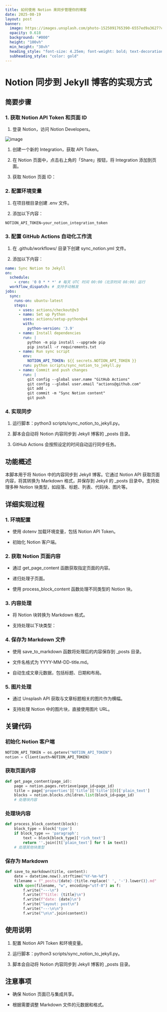 ```yaml
---
title: 如何使用 Notion 来同步管理你的博客
date: 2025-08-19
layout: post
banner:
  image: https://images.unsplash.com/photo-1525091765390-6557ed9a3627?crop=entropy&cs=tinysrgb&fit=max&fm=jpg&ixid=M3w2OTIwMzJ8MHwxfHJhbmRvbXx8fHx8fHx8fDE3NTU2MDc0MzR8&ixlib=rb-4.1.0&q=80&w=1080
  opacity: 0.618
  background: "#000"
  height: "100vh"
  min_height: "38vh"
  heading_style: "font-size: 4.25em; font-weight: bold; text-decoration: underline"
  subheading_style: "color: gold"
---
```


# Notion 同步到 Jekyll 博客的实现方式

## 简要步骤

### 1. 获取 Notion API Token 和页面 ID

1. 登录 Notion，访问 Notion Developers。

![image](https://prod-files-secure.s3.us-west-2.amazonaws.com/a7a0cc5a-89b9-4cda-8686-1fba0ca52f40/d19c1afe-dea5-4312-9333-786b0ba83054/image.png?X-Amz-Algorithm=AWS4-HMAC-SHA256&X-Amz-Content-Sha256=UNSIGNED-PAYLOAD&X-Amz-Credential=ASIAZI2LB4664UDSUK6R%2F20250819%2Fus-west-2%2Fs3%2Faws4_request&X-Amz-Date=20250819T124354Z&X-Amz-Expires=3600&X-Amz-Security-Token=IQoJb3JpZ2luX2VjEHQaCXVzLXdlc3QtMiJGMEQCIDy%2FN0zYiLM2Suc3C5U0i6dBdQSkdJXwfeFc39onJ3xVAiArnwVFnVn%2BKLr5Louz%2BT2f8UkcCLpHez4Ndy8RQTYVfCqIBAi9%2F%2F%2F%2F%2F%2F%2F%2F%2F%2F8BEAAaDDYzNzQyMzE4MzgwNSIMSjqrMXC4MXKwMgceKtwDrED773sWwFGwTf2IgmZYqnzO6uVRI3dlyxuRHK6HKfo5kMN42uMbBw5f1IQAj%2Bb4bNy8sASOUbwxyd3nM81f6xFHVmbUgAPcIZlxX%2BPajKWvrg2N%2FPRzss6rvG1qQ6CWd12YXhkR%2FNuEarSeBsJrAFCNLc2Whnj%2BEMq5ci0c2FcwRuUK6CTwlo9B54Bgnx0%2B2pTwnM8Lp7ApUa1BqkFGB6pjCEJBz%2Fc4NaVXb3joqW4nkEKExfhzLk4hR1KTH6O%2B4zKF1PzE2aIu12r0vyfwlYWc8wTOKdUvEI4ivanzmRV%2FPBy%2F8mgZmqVkn3EuoGJY0U73Db8ZpntXcVDSzEiymyFrSlbwnuOcSu0%2BV22s95PtUZ7xN5fSf%2BtXl0aOLNcaxyybzGQbYcHdiZPgwF0cvg1Mkah8idclXnWwLsj7rxsvBHDNuj2085UPq%2BcSBKJsPZokZFskIWi%2Bokdp8I81Uyl1qsIgSbVkFM9OApCRTwdJ%2BT370Jp2Nr%2BD1Yd%2FCRBskfHFQStNL6B5usVlQWUwGfYORhXc0PNwmyf7v%2BvEQG2vDEnKLT1H5%2FwQWfU2HVYke3jk2nO2w%2B6R%2FJd1cpRQFF6tWbZGfpIOED3rh%2BCFB9j5L33WUDwbM9LRMgIwlMCRxQY6pgEMlMC8%2FLfspq0UGGp26a9LMNNymaOzJIxXCzZoTug%2Bkd18KDLgpH9z0WizeKRuOqhcegI%2BL6yWCYPCxlYyctHWUrjiBS24If%2Fc3dt9iA0v0OAf9NFJ%2FJYXYz3JSBLcukAO9t1ZUcoUHYyXsebG0FaWWKE9k8VEIsBYYeltwOPpSqn3rd9KV1zbhBAzGRhKuY4YAlO8tQPg2HjvPZQhbp4Z%2BY6gCpMG&X-Amz-Signature=f5c6d2253a0f7b6f1f33e037e2222b6e18721de795bafba923efd2db2261046f&X-Amz-SignedHeaders=host&x-amz-checksum-mode=ENABLED&x-id=GetObject)

1. 创建一个新的 Integration，获取 API Token。

1. 在 Notion 页面中，点击右上角的「Share」按钮，将 Integration 添加到页面。

1. 获取 Notion 页面 ID：


### 2. 配置环境变量

1. 在项目根目录创建 .env 文件。

1. 添加以下内容：

```javascript
NOTION_API_TOKEN=your_notion_integration_token
```

### 3. 配置 GitHub Actions 自动化工作流

1. 在 .github/workflows/ 目录下创建 sync_notion.yml 文件。

1. 添加以下内容：

```yaml
name: Sync Notion to Jekyll
on:
  schedule:
    - cron: '0 0 * * *' # 每天 UTC 时间 00:00（北京时间 08:00）运行
  workflow_dispatch: # 支持手动触发
jobs:
  sync:
    runs-on: ubuntu-latest
    steps:
      - uses: actions/checkout@v3
      - name: Set up Python
        uses: actions/setup-python@v4
        with:
          python-version: '3.9'
      - name: Install dependencies
        run: |
          python -m pip install --upgrade pip
          pip install -r requirements.txt
      - name: Run sync script
        env:
          NOTION_API_TOKEN: ${{ secrets.NOTION_API_TOKEN }}
        run: python scripts/sync_notion_to_jekyll.py
      - name: Commit and push changes
        run: |
          git config --global user.name "GitHub Actions"
          git config --global user.email "actions@github.com"
          git add .
          git commit -m "Sync Notion content"
          git push
```

### 4. 实现同步

1. 运行脚本：python3 scripts/sync_notion_to_jekyll.py。

1. 脚本会自动将 Notion 内容同步到 Jekyll 博客的 _posts 目录。

1. GitHub Actions 会按照设定的时间自动运行同步任务。

## 功能概述

本脚本用于将 Notion 中的内容同步到 Jekyll 博客。它通过 Notion API 获取页面内容，将其转换为 Markdown 格式，并保存到 Jekyll 的 _posts 目录中。支持处理多种 Notion 块类型，如段落、标题、列表、代码块、图片等。

## 详细实现过程

### 1. 环境配置

- 使用 dotenv 加载环境变量，包括 Notion API Token。

- 初始化 Notion 客户端。

### 2. 获取 Notion 页面内容

- 通过 get_page_content 函数获取指定页面的内容。

- 递归处理子页面。

- 使用 process_block_content 函数处理不同类型的 Notion 块。

### 3. 内容处理

- 将 Notion 块转换为 Markdown 格式。

- 支持处理以下块类型：


### 4. 保存为 Markdown 文件

- 使用 save_to_markdown 函数将处理后的内容保存到 _posts 目录。

- 文件名格式为 YYYY-MM-DD-title.md。

- 自动生成文章元数据，包括标题、日期和布局。

### 5. 图片处理

- 通过 Unsplash API 获取与文章标题相关的图片作为横幅。

- 支持处理 Notion 中的图片块，直接使用图片 URL。

## 关键代码

### 初始化 Notion 客户端

```python
NOTION_API_TOKEN = os.getenv("NOTION_API_TOKEN")
notion = Client(auth=NOTION_API_TOKEN)
```

### 获取页面内容

```python
def get_page_content(page_id):
    page = notion.pages.retrieve(page_id=page_id)
    title = page['properties']['title']['title'][0]['plain_text']
    blocks = notion.blocks.children.list(block_id=page_id)
    # 处理块内容
```

### 处理块内容

```python
def process_block_content(block):
    block_type = block['type']
    if block_type == 'paragraph':
        text = block[block_type]['rich_text']
        return ''.join([t['plain_text'] for t in text])
    # 处理其他块类型
```

### 保存为 Markdown

```python
def save_to_markdown(title, content):
    date = datetime.now().strftime("%Y-%m-%d")
    filename = f"_posts/{date}-{title.replace(' ', '-').lower()}.md"
    with open(filename, "w", encoding="utf-8") as f:
        f.write("---\n")
        f.write(f"title: {title}\n")
        f.write(f"date: {date}\n")
        f.write("layout: post\n")
        f.write("---\n\n")
        f.write("\n\n".join(content))
```

## 使用说明

1. 配置 Notion API Token 和环境变量。

1. 运行脚本：python3 scripts/sync_notion_to_jekyll.py。

1. 脚本会自动将 Notion 内容同步到 Jekyll 博客的 _posts 目录。

## 注意事项

- 确保 Notion 页面已与集成共享。

- 根据需要调整 Markdown 文件的元数据和格式。